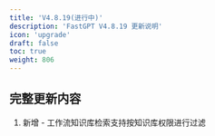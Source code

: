 ```yaml
---
title: 'V4.8.19(进行中)'
description: 'FastGPT V4.8.19 更新说明'
icon: 'upgrade'
draft: false
toc: true
weight: 806
---
```



## 完整更新内容

1. 新增 - 工作流知识库检索支持按知识库权限进行过滤
